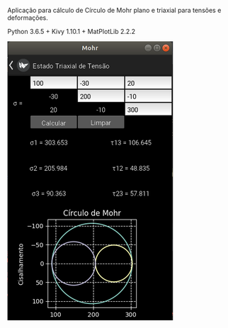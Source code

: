Aplicação para cálculo de Círculo de Mohr plano e triaxial para tensões e deformações.

Python 3.6.5 + Kivy 1.10.1 + MatPlotLib 2.2.2

![Alt text](Imagens/Sample.png)

